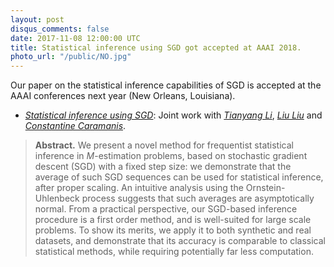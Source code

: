 ```yaml
---
layout: post
disqus_comments: false
date: 2017-11-08 12:00:00 UTC
title: Statistical inference using SGD got accepted at AAAI 2018.
photo_url: "/public/NO.jpg"
---
```


Our paper on the statistical inference capabilities of SGD is accepted at the AAAI conferences next year (New Orleans, Louisiana).

- [*Statistical inference using SGD*](/pubs/Conferences/StatSGD.pdf): 
Joint work with [*Tianyang Li*](http://li-tianyang.com/), [*Liu Liu*]() and [*Constantine Caramanis*](http://users.ece.utexas.edu/~cmcaram/constantine_caramanis/Home.html).

>**Abstract.** 
>We present a novel method for frequentist statistical inference in $M$-estimation problems, based on
stochastic gradient descent (SGD) with a fixed step size: we demonstrate that the average of such SGD
sequences can be used for statistical inference, after proper scaling. An intuitive analysis using the Ornstein-Uhlenbeck
process suggests that such averages are asymptotically normal. From a practical perspective, our
SGD-based inference procedure is a first order method, and is well-suited for large scale problems. To show
its merits, we apply it to both synthetic and real datasets, and demonstrate that its accuracy is comparable to
classical statistical methods, while requiring potentially far less computation.